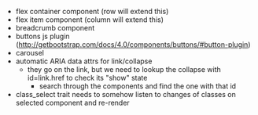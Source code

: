 - flex container component (row will extend this)
- flex item component (column will extend this)
- breadcrumb component
- buttons js plugin (http://getbootstrap.com/docs/4.0/components/buttons/#button-plugin)
- carousel
- automatic ARIA data attrs for link/collapse
  - they go on the link, but we need to lookup the collapse with id=link.href to check its "show" state
    - search through the components and find the one with that id
- class_select trait needs to somehow listen to changes of classes on selected component and re-render
